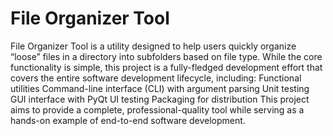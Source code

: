 # File Organizer Tool
File Organizer Tool is a utility designed to help users quickly organize “loose” files in a directory into subfolders based on file type. While the core functionality is simple, this project is a fully-fledged development effort that covers the entire software development lifecycle, including:
Functional utilities
Command-line interface (CLI) with argument parsing
Unit testing
GUI interface with PyQt
UI testing
Packaging for distribution
This project aims to provide a complete, professional-quality tool while serving as a hands-on example of end-to-end software development.
